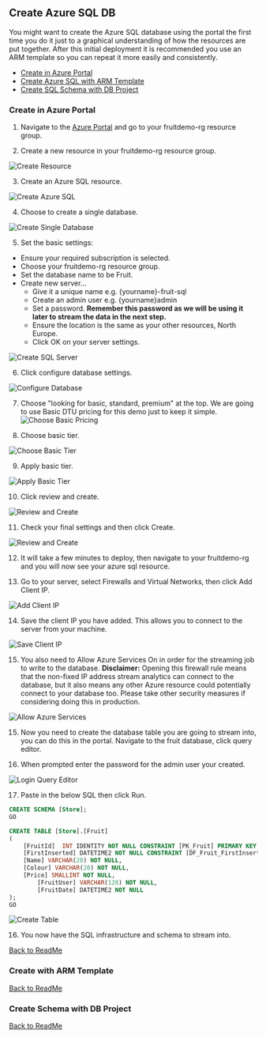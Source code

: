 ## Create Azure SQL DB

You might want to create the Azure SQL database using the portal the first time you do it just to a graphical understanding of how the resources are put together. After this initial deployment it is recommended you use an ARM template so you can repeat it more easily and consistently. 

* [Create in Azure Portal](#Create-in-Azure-Portal)
* [Create Azure SQL with ARM Template](###Create-with-ARM-Template)
* [Create SQL Schema with DB Project](###Create-Schema-with-DB-Project)

### Create in Azure Portal

1. Navigate to the [Azure Portal](https://portal.azure.com) and go to your fruitdemo-rg resource group. 

2. Create a new resource in your fruitdemo-rg resource group.

![Create Resource](Images/CreateNewResource.PNG)

3. Create an Azure SQL resource.

![Create Azure SQL](Images/CreateAzureSQL.PNG)

4. Choose to create a single database.

![Create Single Database](Images/CreateSingleDatabase.PNG)

5. Set the basic settings:
* Ensure your required subscription is selected.
* Choose your fruitdemo-rg resource group.
* Set the database name to be Fruit. 
* Create new server...
  * Give it a unique name e.g. {yourname}-fruit-sql
  * Create an admin user e.g. {yourname}admin
  * Set a password. **Remember this password as we will be using it later to stream the data in the next step.**
  * Ensure the location is the same as your other resources, North Europe. 
  * Click OK on your server settings. 

![Create SQL Server](Images/CreateSQLDB.PNG)

6. Click configure database settings. 

![Configure Database](Images/ClickConfigureDB.PNG)

7. Choose "looking for basic, standard, premium" at the top. We are going to use Basic DTU pricing for this demo just to keep it simple.  
![Choose Basic Pricing](Images/ChooseBasicPricing.PNG)

8. Choose basic tier.  

![Choose Basic Tier](Images/ChooseBasicTier.PNG)

9. Apply basic tier.  

![Apply Basic Tier](Images/ApplyBasic.PNG)

10. Click review and create.

![Review and Create](Images/ReviewAndCreate.PNG)

11. Check your final settings and then click Create.

![Review and Create](Images/CreateSQLDBFinal.PNG)

12. It will take a few minutes to deploy, then navigate to your fruitdemo-rg and you will now see your azure sql resource. 

13. Go to your server, select Firewalls and Virtual Networks, then click Add Client IP.

![Add Client IP](Images/AddClientIP.PNG)

14. Save the client IP you have added. This allows you to connect to the server from your machine. 

![Save Client IP](Images/SaveClientIP.PNG)

15. You also need to Allow Azure Services On in order for the streaming job to write to the database. **Disclaimer:** Opening this firewall rule means that the non-fixed IP address stream analytics can connect to the database, but it also means any other Azure resource could potentially connect to your database too. Please take other security measures if considering doing this in production.

![Allow Azure Services](Images/AllowAzureServicesON.PNG)

15. Now you need to create the database table you are going to stream into, you can do this in the portal. Navigate to the fruit database, click query editor.

16. When prompted enter the password for the admin user your created. 

![Login Query Editor](Images/LoginQueryEditor.PNG)

17. Paste in the below SQL then click Run. 

```sql
CREATE SCHEMA [Store];
GO 

CREATE TABLE [Store].[Fruit]
(
	[FruitId]  INT IDENTITY NOT NULL CONSTRAINT [PK_Fruit] PRIMARY KEY CLUSTERED,
	[FirstInserted] DATETIME2 NOT NULL CONSTRAINT [DF_Fruit_FirstInserted] DEFAULT SYSUTCDATETIME(),
	[Name] VARCHAR(20) NOT NULL,
	[Colour] VARCHAR(20) NOT NULL,
	[Price] SMALLINT NOT NULL, 
        [FruitUser] VARCHAR(128) NOT NULL, 
        [FruitDate] DATETIME2 NOT NULL
);
GO 

```

![Create Table](Images/CreateTable.PNG)

16. You now have the SQL infrastructure and schema to stream into. 

[Back to ReadMe](../../../ReadMe.md)

### Create with ARM Template

[Back to ReadMe](../../../ReadMe.md)

### Create Schema with DB Project

[Back to ReadMe](../../../ReadMe.md)

